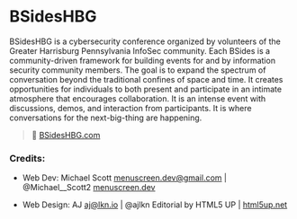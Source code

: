 # BSidesHBG

BSidesHBG is a cybersecurity conference organized by volunteers of the Greater Harrisburg Pennsylvania InfoSec community.  Each BSides is a community-driven framework for building events for and by information security community members.  The goal is to expand the spectrum of conversation beyond the traditional confines of space and time.  It creates opportunities for individuals to both present and participate in an intimate atmosphere that encourages collaboration. It is an intense event with discussions, demos, and interaction from participants. It is where conversations for the next-big-thing are happening. 


> :link: [BSidesHBG.com](https://www.bsideshbg.com)



### Credits:

- Web Dev:
	Michael Scott
	menuscreen.dev@gmail.com | @Michael__Scott2
	[menuscreen.dev](https://menuscreen.dev)

- Web Design:
	AJ
	aj@lkn.io | @ajlkn
	Editorial by HTML5 UP | [html5up.net](https://html5up.net)
